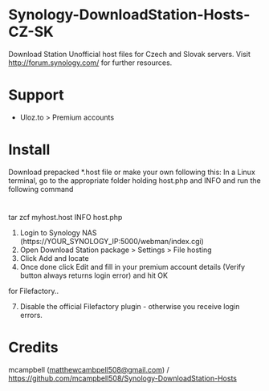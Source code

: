 Synology-DownloadStation-Hosts-CZ-SK
====================================
Download Station Unofficial host files for Czech and Slovak servers. Visit http://forum.synology.com/ for further resources.

Support
=========================
- Uloz.to > Premium accounts

Install
=========================
Download prepacked *.host file or make your own following this:
In a Linux terminal, go to the appropriate folder holding host.php and INFO and run the following command
#
tar zcf myhost.host INFO host.php

1. Login to Synology NAS (https://YOUR_SYNOLOGY_IP:5000/webman/index.cgi)
2. Open Download Station package > Settings > File hosting
5. Click Add and locate 
6. Once done click Edit and fill in your premium account details (Verify button always returns login error) and hit OK

for Filefactory..

7. Disable the official Filefactory plugin -  otherwise you receive login errors.

Credits
=========================
mcampbell (matthewcambpell508@gmail.com) / https://github.com/mcampbell508/Synology-DownloadStation-Hosts
